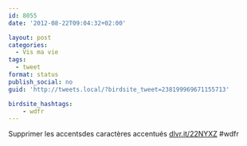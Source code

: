 ```yaml
---
id: 8055
date: '2012-08-22T09:04:32+02:00'

layout: post
categories:
  - Vis ma vie
tags:
  - tweet
format: status
publish_social: no
guid: 'http://tweets.local/?birdsite_tweet=238199969671155713'

birdsite_hashtags:
    - wdfr
---
```


Supprimer les accentsdes caractères accentués [dlvr.it/22NYXZ](http://dlvr.it/22NYXZ) #wdfr